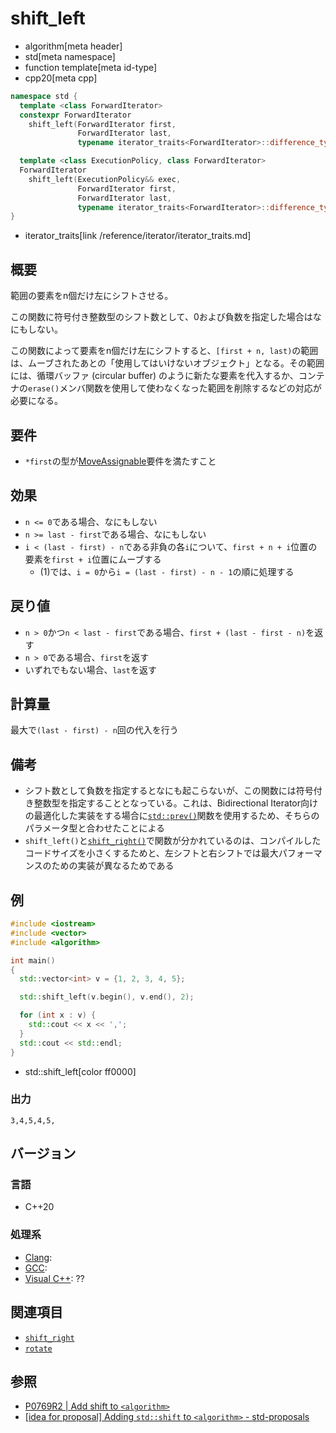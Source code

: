 # shift_left
* algorithm[meta header]
* std[meta namespace]
* function template[meta id-type]
* cpp20[meta cpp]

```cpp
namespace std {
  template <class ForwardIterator>
  constexpr ForwardIterator
    shift_left(ForwardIterator first,
               ForwardIterator last,
               typename iterator_traits<ForwardIterator>::difference_type n); // (1)

  template <class ExecutionPolicy, class ForwardIterator>
  ForwardIterator
    shift_left(ExecutionPolicy&& exec,
               ForwardIterator first,
               ForwardIterator last,
               typename iterator_traits<ForwardIterator>::difference_type n); // (2)
}
```
* iterator_traits[link /reference/iterator/iterator_traits.md]

## 概要
範囲の要素をn個だけ左にシフトさせる。

この関数に符号付き整数型のシフト数として、0および負数を指定した場合はなにもしない。

この関数によって要素をn個だけ左にシフトすると、`[first + n, last)`の範囲は、ムーブされたあとの「使用してはいけないオブジェクト」となる。その範囲には、循環バッファ (circular buffer) のように新たな要素を代入するか、コンテナの`erase()`メンバ関数を使用して使わなくなった範囲を削除するなどの対応が必要になる。


## 要件
- `*first`の型が[MoveAssignable](/reference/concepts/move_assignable.md)要件を満たすこと


## 効果
- `n <= 0`である場合、なにもしない
- `n >= last - first`である場合、なにもしない
- `i < (last - first) - n`である非負の各`i`について、`first + n + i`位置の要素を`first + i`位置にムーブする
    - (1)では、`i = 0`から`i = (last - first) - n - 1`の順に処理する


## 戻り値
- `n > 0`かつ`n < last - first`である場合、`first + (last - first - n)`を返す
- `n > 0`である場合、`first`を返す
- いずれでもない場合、`last`を返す


## 計算量
最大で`(last - first) - n`回の代入を行う


## 備考
- シフト数として負数を指定するとなにも起こらないが、この関数には符号付き整数型を指定することとなっている。これは、Bidirectional Iterator向けの最適化した実装をする場合に[`std::prev()`](/reference/iterator/prev.md)関数を使用するため、そちらのパラメータ型と合わせたことによる
- `shift_left()`と[`shift_right()`](shift_right.md)で関数が分かれているのは、コンパイルしたコードサイズを小さくするためと、左シフトと右シフトでは最大パフォーマンスのための実装が異なるためである


## 例
```cpp example
#include <iostream>
#include <vector>
#include <algorithm>

int main()
{
  std::vector<int> v = {1, 2, 3, 4, 5};

  std::shift_left(v.begin(), v.end(), 2);

  for (int x : v) {
    std::cout << x << ',';
  }
  std::cout << std::endl;
}
```
* std::shift_left[color ff0000]

### 出力
```
3,4,5,4,5,
```

## バージョン
### 言語
- C++20

### 処理系
- [Clang](/implementation.md#clang):
- [GCC](/implementation.md#gcc):
- [Visual C++](/implementation.md#visual_cpp): ??


## 関連項目
- [`shift_right`](shift_right.md)
- [`rotate`](rotate.md)

## 参照
- [P0769R2 | Add shift to `<algorithm>`](http://www.open-std.org/jtc1/sc22/wg21/docs/papers/2018/p0769r2.pdf)
- [[idea for proposal] Adding `std::shift` to `<algorithm>` - std-proposals](https://groups.google.com/a/isocpp.org/forum/#!msg/std-proposals/I76om68B3t0/iA348-iFBAAJ)
